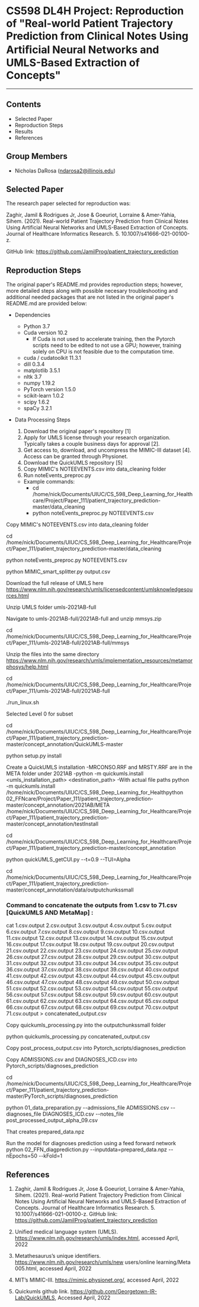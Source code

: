 # CS598 DL4H Project: Reproduction of "Real-world Patient Trajectory Prediction from Clinical Notes Using Artiﬁcial Neural Networks and UMLS-Based Extraction of Concepts"
---------------------

Contents
---------------------
 * Selected Paper
 * Reproduction Steps
 * Results
 * References

Group Members
------------

 * Nicholas DaRosa (ndarosa2@illinois.edu)

Selected Paper
------------

The research paper selected for reproduction was:  

Zaghir, Jamil & Rodrigues Jr, Jose & Goeuriot, Lorraine & Amer-Yahia, Sihem. (2021). Real-world Patient Trajectory Prediction from Clinical Notes Using Artificial Neural Networks and UMLS-Based Extraction of Concepts. Journal of Healthcare Informatics Research. 5. 10.1007/s41666-021-00100-z. 

GitHub link: https://github.com/JamilProg/patient_trajectory_prediction

Reproduction Steps
------------

The original paper's README.md provides reproduction steps; however, more detailed steps along with possible necesary troubleshooting and additional needed packages that are not listed in the original paper's README.md are provided below: 
 * Dependencies
 	* Python 3.7
 	* Cuda version 10.2
 		* If Cuda is not used to accelerate training, then the Pytorch scripts need to be edited to not use a GPU; however, training solely on CPU is not feasible due to the computation time. 
 	* cuda / cudatoolkit 11.3.1
 	* dill 0.3.4
 	* matplotlib 3.5.1
	* nltk 3.7
 	* numpy 1.19.2
	* PyTorch version 1.5.0
	* scikit-learn 1.0.2
	* scipy 1.6.2
	* spaCy 3.2.1


 * Data Processing Steps
 	1. Download the original paper's repository [1]
 	2. Apply for UMLS license through your research organization. Typically takes a couple business days for approval [2].
 	3. Get access to, download, and uncompress the MIMIC-III dataset [4]. Access can be granted through Physionet. 
 	5. Download the QuickUMLS repository [5]
 	6. Copy MIMIC's NOTEEVENTS.csv into data_cleaning folder
	6. Run noteEvents_preproc.py
	* Example commands: 
		* cd /home/nick/Documents/UIUC/CS_598_Deep_Learning_for_Healthcare/Project/Paper_111/patient_trajectory_prediction-master/data_cleaning	
		* python noteEvents_preproc.py NOTEEVENTS.csv
 	

Copy MIMIC's NOTEEVENTS.csv into data_cleaning folder

cd /home/nick/Documents/UIUC/CS_598_Deep_Learning_for_Healthcare/Project/Paper_111/patient_trajectory_prediction-master/data_cleaning

python noteEvents_preproc.py NOTEEVENTS.csv

python MIMIC_smart_splitter.py output.csv

Download the full release of UMLS here https://www.nlm.nih.gov/research/umls/licensedcontent/umlsknowledgesources.html

Unzip UMLS folder umls-2021AB-full

Navigate to umls-2021AB-full/2021AB-full and unzip mmsys.zip

cd /home/nick/Documents/UIUC/CS_598_Deep_Learning_for_Healthcare/Project/Paper_111/umls-2021AB-full/2021AB-full/mmsys

Unzip the files into the same directory https://www.nlm.nih.gov/research/umls/implementation_resources/metamorphosys/help.html

cd /home/nick/Documents/UIUC/CS_598_Deep_Learning_for_Healthcare/Project/Paper_111/umls-2021AB-full/2021AB-full

./run_linux.sh

Selected Level 0 for subset

cd /home/nick/Documents/UIUC/CS_598_Deep_Learning_for_Healthcare/Project/Paper_111/patient_trajectory_prediction-master/concept_annotation/QuickUMLS-master

python setup.py install

Create a QuickUMLS installation 
-MRCONSO.RRF and MRSTY.RRF are in the META folder under 2021AB 
-python -m quickumls.install <umls_installation_path> <destination_path>
-With actual file paths 
python -m quickumls.install /home/nick/Documents/UIUC/CS_598_Deep_Learning_for_Healthpython 02_FFNcare/Project/Paper_111/patient_trajectory_prediction-master/concept_annotation/2021AB/META /home/nick/Documents/UIUC/CS_598_Deep_Learning_for_Healthcare/Project/Paper_111/patient_trajectory_prediction-master/concept_annotation/testInstall

cd /home/nick/Documents/UIUC/CS_598_Deep_Learning_for_Healthcare/Project/Paper_111/patient_trajectory_prediction-master/concept_annotation

python quickUMLS_getCUI.py --t=0.9 --TUI=Alpha

cd /home/nick/Documents/UIUC/CS_598_Deep_Learning_for_Healthcare/Project/Paper_111/patient_trajectory_prediction-master/concept_annotation/data/outputchunkssmall

### Command to concatenate the outputs from 1.csv to 71.csv [QuickUMLS AND MetaMap] :
cat 1.csv.output 2.csv.output 3.csv.output 4.csv.output 5.csv.output 6.csv.output 7.csv.output 8.csv.output 9.csv.output 10.csv.output 11.csv.output 12.csv.output 13.csv.output 14.csv.output 15.csv.output 16.csv.output 17.csv.output 18.csv.output 19.csv.output 20.csv.output 21.csv.output 22.csv.output 23.csv.output 24.csv.output 25.csv.output 26.csv.output 27.csv.output 28.csv.output 29.csv.output 30.csv.output 31.csv.output 32.csv.output 33.csv.output 34.csv.output 35.csv.output 36.csv.output 37.csv.output 38.csv.output 39.csv.output 40.csv.output 41.csv.output 42.csv.output 43.csv.output 44.csv.output 45.csv.output 46.csv.output 47.csv.output 48.csv.output 49.csv.output 50.csv.output 51.csv.output 52.csv.output 53.csv.output 54.csv.output 55.csv.output 56.csv.output 57.csv.output 58.csv.output 59.csv.output 60.csv.output 61.csv.output 62.csv.output 63.csv.output 64.csv.output 65.csv.output 66.csv.output 67.csv.output 68.csv.output 69.csv.output 70.csv.output 71.csv.output > concatenated_output.csv

Copy quickumls_processing.py into the outputchunkssmall folder 

python quickumls_processing.py concatenated_output.csv

Copy post_process_output.csv into Pytorch_scripts/diagnoses_prediction

Copy ADMISSIONS.csv and DIAGNOSES_ICD.csv into Pytorch_scripts/diagnoses_prediction

cd /home/nick/Documents/UIUC/CS_598_Deep_Learning_for_Healthcare/Project/Paper_111/patient_trajectory_prediction-master/PyTorch_scripts/diagnoses_prediction

python 01_data_preparation.py --admissions_file ADMISSIONS.csv --diagnoses_file DIAGNOSES_ICD.csv --notes_file post_processed_output_alpha_09.csv

That creates prepared_data.npz 

Run the model for diagnoses prediction using a feed forward network
python 02_FFN_diagprediction.py --inputdata=prepared_data.npz --nEpochs=50 --kFold=1 

References
------------
1. Zaghir, Jamil & Rodrigues Jr, Jose & Goeuriot, Lorraine & Amer-Yahia, Sihem. (2021). Real-world Patient Trajectory Prediction from Clinical Notes Using Artificial Neural Networks and UMLS-Based Extraction of Concepts. Journal of Healthcare Informatics Research. 5. 10.1007/s41666-021-00100-z. 
GitHub link: https://github.com/JamilProg/patient_trajectory_prediction

2. Unified medical language system (UMLS). https://www.nlm.nih.gov/research/umls/index.html, accessed April, 2022

3. Metathesaurus’s unique identifiers. https://www.nlm.nih.gov/research/umls/new users/online learning/Meta 005.html, accessed April, 2022

4. MIT’s MIMIC-III. https://mimic.physionet.org/, accessed April, 2022

5. Quickumls github link. https://github.com/Georgetown-IR-Lab/QuickUMLS, Accessed April, 2022
